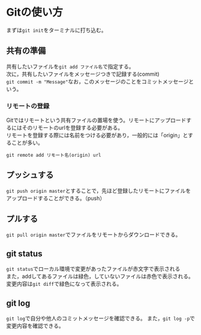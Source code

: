 # Gitの使い方

まずは`git init`をターミナルに打ち込む。

## 共有の準備

共有したいファイルを`git add ファイル名`で指定する。  
次に，共有したいファイルをメッセージつきで記録する(commit)  
`git commit -m "Message"`なお，このメッセージのことをコミットメッセージという。

### リモートの登録

Gitではリモートという共有ファイルの置場を使う。リモートにアップロードするにはそのリモートのurlを登録する必要がある。  
リモートを登録する際には名前をつける必要があり，一般的には「origin」とすることが多い。  

`git remote add リモート名(origin) url`

## プッシュする

`git push origin master`とすることで，先ほど登録したリモートにファイルをアップロードすることができる。（push）

## プルする

`git pull origin master`でファイルをリモートからダウンロードできる。

## git status

`git status`でローカル環境で変更があったファイルが赤文字で表示される  
また，addしてあるファイルは緑色，していないファイルは赤色で表示される。  
変更内容は`git diff`で緑色になって表示される。

## git log

`git log`で自分や他人のコミットメッセージを確認できる。
また，`git log -p`で変更内容を確認できる。
